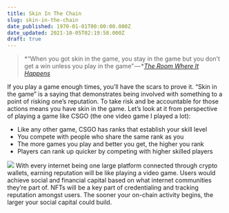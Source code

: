 ```yaml
---
title: Skin In The Chain
slug: skin-in-the-chain
date_published: 1970-01-01T00:00:00.000Z
date_updated: 2021-10-05T02:19:58.000Z
draft: true
---
```


> *“When you got skin in the game, you stay in the game but you don’t get a win unless you play in the game” — *[*The Room Where It Happens*](https://www.youtube.com/watch?v=WySzEXKUSZw)

If you play a game enough times, you’ll have the scars to prove it. “Skin in the game” is a saying that demonstrates being involved with something to a point of risking one’s reputation. To take risk and be accountable for those actions means you have skin in the game. Let’s look at it from perspective of playing a game like CSGO (the one video game I played a lot):

- Like any other game, CSGO has ranks that establish your skill level
- You compete with people who share the same rank as you
- The more games you play and better you get, the higher you rank
- Players can rank up quicker by competing with higher skilled players

![](https://cdn-images-1.medium.com/max/1600/1*ZiifkM9V0V08hwnUw6D_0Q.png)
With every internet being one large platform connected through crypto wallets, earning reputation will be like playing a video game. Users would achieve social and financial capital based on what internet communities they’re part of. NFTs will be a key part of credentialing and tracking reputation amongst users. The sooner your on-chain activity begins, the larger your social capital could build.
